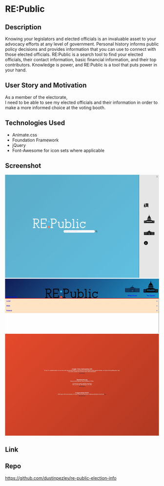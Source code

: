 # RE:Public

## Description
Knowing your legislators and elected officials is an invaluable asset to your advocacy efforts at any level of government. Personal history informs public policy decisions and provides information that you can use to connect with those elected officials. RE:Public is a search tool to find your elected officials, their contact information, basic financial information, and their top contributors. Knowledge is power, and RE:Public is a tool that puts power in your hand.

## User Story and Motivation
As a member of the electorate, I need to be able to see my elected officials and their information in order to make a more informed choice at the voting booth.

## Technologies Used
* Animate.css
* Foundation Framework
* jQuery
* Font-Awesome for icon sets where applicable

## Screenshot
![Re-Public](assets/images/screenshot1.JPG?raw=true "RE:Public Landing Page")
![Re-Public](assets/images/screenshot2.JPG?raw=true "RE:Public Search Results")
![Re-Public](assets/images/screenshot3.JPG?raw=true "RE:Public Credits/Info")

## Link


## Repo
https://github.com/dustinpezley/re-public-election-info